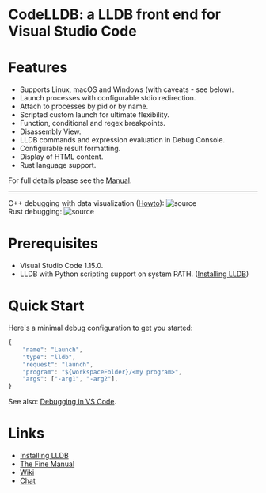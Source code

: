 CodeLLDB: a LLDB front end for Visual Studio Code
=================================================

# Features
- Supports Linux, macOS and Windows (with caveats - see below).
- Launch processes with configurable stdio redirection.
- Attach to processes by pid or by name.
- Scripted custom launch for ultimate flexibility.
- Function, conditional and regex breakpoints.
- Disassembly View.
- LLDB commands and expression evaluation in Debug Console.
- Configurable result formatting.
- Display of HTML content.
- Rust language support.

For full details please see the [Manual](https://github.com/vadimcn/vscode-lldb/blob/v@VERSION@/MANUAL.md).

---

C++ debugging with data visualization ([Howto](https://github.com/vadimcn/vscode-lldb/wiki/Data-visualization)):
![source](images/plotting.png)
<br>
Rust debugging:
![source](images/source.png)

# Prerequisites
- Visual Studio Code 1.15.0.
- LLDB with Python scripting support on system PATH. ([Installing LLDB](https://github.com/vadimcn/vscode-lldb/wiki/Installing-LLDB))

# Quick Start
Here's a minimal debug configuration to get you started:
```javascript
{
    "name": "Launch",
    "type": "lldb",
    "request": "launch",
    "program": "${workspaceFolder}/<my program>",
    "args": ["-arg1", "-arg2"],
}
```

See also: [Debugging in VS Code](https://code.visualstudio.com/docs/editor/debugging).

# Links
- [Installing LLDB](https://github.com/vadimcn/vscode-lldb/wiki/Installing-LLDB)
- [The Fine Manual](https://github.com/vadimcn/vscode-lldb/blob/v@VERSION@/MANUAL.md)
- [Wiki](https://github.com/vadimcn/vscode-lldb/wiki)
- [Chat](https://gitter.im/vscode-lldb/QnA)
